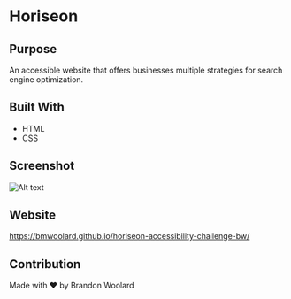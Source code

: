 # Horiseon

## Purpose
An accessible website that offers businesses multiple strategies for search engine optimization.

## Built With
* HTML
* CSS

## Screenshot
![Alt text](./Develop/assets/images/Horiseon-screenshot.png)

## Website
https://bmwoolard.github.io/horiseon-accessibility-challenge-bw/

## Contribution
Made with ❤️ by Brandon Woolard